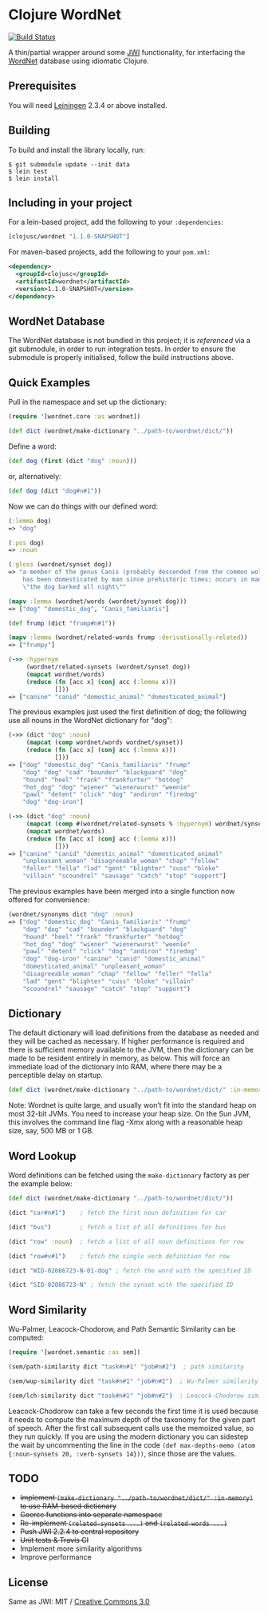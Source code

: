 # Clojure WordNet
[![Build Status](https://secure.travis-ci.org/clojusc/wordnet.png)](http://travis-ci.org/clojusc/wordnet)

A thin/partial wrapper around some [JWI](http://projects.csail.mit.edu/jwi/)
functionality, for interfacing the [WordNet](http://wordnet.princeton.edu/)
database using idiomatic Clojure.


## Prerequisites

You will need [Leiningen](https://github.com/technomancy/leiningen)
2.3.4 or above installed.


## Building

To build and install the library locally, run:

    $ git submodule update --init data
    $ lein test
    $ lein install


## Including in your project

For a lein-based project, add the following to your `:dependencies`:

```clojure
[clojusc/wordnet "1.1.0-SNAPSHOT"]
```

For maven-based projects, add the following to your `pom.xml`:

```xml
<dependency>
  <groupId>clojusc</groupId>
  <artifactId>wordnet</artifactId>
  <version>1.1.0-SNAPSHOT</version>
</dependency>
```


## WordNet Database

The WordNet database is not bundled in this project; it is _referenced_
via a git submodule, in order to run integration tests. In order to
ensure the submodule is properly initialised, follow the build
instructions above.


## Quick Examples

Pull in the namespace and set up the dictionary:

```clj
(require '[wordnet.core :as wordnet])

(def dict (wordnet/make-dictionary "../path-to/wordnet/dict/"))
```

Define a word:

```clj
(def dog (first (dict "dog" :noun)))
```

or, alternatively:

```clj
(def dog (dict "dog#n#1"))
```

Now we can do things with our defined word:

```clj
(:lemma dog)
=> "dog"

(:pos dog)
=> :noun

(:gloss (wordnet/synset dog))
=> "a member of the genus Canis (probably descended from the common wolf) that
    has been domesticated by man since prehistoric times; occurs in many breeds;
    \"the dog barked all night\""

(mapv :lemma (wordnet/words (wordnet/synset dog)))
=> ["dog" "domestic_dog", "Canis_familiaris"]

(def frump (dict "frump#n#1"))

(mapv :lemma (wordnet/related-words frump :derivationally-related))
=> ["frumpy"]

(->> :hypernym
     (wordnet/related-synsets (wordnet/synset dog))
     (mapcat wordnet/words)
     (reduce (fn [acc x] (conj acc (:lemma x)))
             []))
=> ["canine" "canid" "domestic_animal" "domesticated_animal"]
```

The previous examples just used the first definition of dog; the following use
all nouns in the WordNet dictionary for "dog":

```clj
(->> (dict "dog" :noun)
     (mapcat (comp wordnet/words wordnet/synset))
     (reduce (fn [acc x] (conj acc (:lemma x)))
             []))
=> ["dog" "domestic_dog" "Canis_familiaris" "frump"
    "dog" "dog" "cad" "bounder" "blackguard" "dog"
    "hound" "heel" "frank" "frankfurter" "hotdog"
    "hot_dog" "dog" "wiener" "wienerwurst" "weenie"
    "pawl" "detent" "click" "dog" "andiron" "firedog"
    "dog" "dog-iron"]

(->> (dict "dog" :noun)
     (mapcat (comp #(wordnet/related-synsets % :hypernym) wordnet/synset))
     (mapcat wordnet/words)
     (reduce (fn [acc x] (conj acc (:lemma x)))
             []))
=> ["canine" "canid" "domestic_animal" "domesticated_animal"
    "unpleasant_woman" "disagreeable_woman" "chap" "fellow"
    "feller" "fella" "lad" "gent" "blighter" "cuss" "bloke"
    "villain" "scoundrel" "sausage" "catch" "stop" "support"]
```

The previous examples have been merged into a single function now offered for
convenience:

```clj
(wordnet/synonyms dict "dog" :noun)
=> ["dog" "domestic_dog" "Canis_familiaris" "frump"
    "dog" "dog" "cad" "bounder" "blackguard" "dog"
    "hound" "heel" "frank" "frankfurter" "hotdog"
    "hot_dog" "dog" "wiener" "wienerwurst" "weenie"
    "pawl" "detent" "click" "dog" "andiron" "firedog"
    "dog" "dog-iron" "canine" "canid" "domestic_animal"
    "domesticated_animal" "unpleasant_woman"
    "disagreeable_woman" "chap" "fellow" "feller" "fella"
    "lad" "gent" "blighter" "cuss" "bloke" "villain"
    "scoundrel" "sausage" "catch" "stop" "support")
```


## Dictionary

The default dictionary will load definitions from the database as needed
and they will be cached as necessary. If higher performance is required
and there is sufficient memory available to the JVM, then the dictionary
can be made to be resident entirely in memory, as below. This will force
an immediate load of the dictionary into RAM, where there may be a
perceptible delay on startup.

```clojure
(def dict (wordnet/make-dictionary "../path-to/wordnet/dict/" :in-memory))
```

Note: Wordnet is quite large, and usually won’t fit into the standard heap on most
32-bit JVMs. You need to increase your heap size. On the Sun JVM, this involves
the command line flag -Xmx along with a reasonable heap size, say, 500 MB or 1 GB.


## Word Lookup

Word definitions can be fetched using the ```make-dictionary``` factory as per the
example below:

```clojure
(def dict (wordnet/make-dictionary "../path-to/wordnet/dict/"))

(dict "car#n#1")    ; fetch the first noun definition for car

(dict "bus")        ; fetch a list of all definitions for bus

(dict "row" :noun)  ; fetch a list of all noun definitions for row

(dict "row#v#1")    ; fetch the single verb definition for row

(dict "WID-02086723-N-01-dog" ; fetch the word with the specified ID

(dict "SID-02086723-N" ; fetch the synset with the specified ID
```

## Word Similarity 

Wu-Palmer, Leacock-Chodorow, and Path Semantic Similarity can be computed: 

```clojure
(require '[wordnet.semantic :as sem])

(sem/path-similarity dict "task#n#1" "job#n#2")  ; path similarity

(sem/wup-similarity dict "task#n#1" "job#n#2")  ; Wu-Palmer similarity

(sem/lch-similarity dict "task#n#1" "job#n#2")  ; Leacock-Chodorow similarity
```
Leacock-Chodorow can take a few seconds the first time it is used because it needs to 
compute the maximum depth of the taxonomy for the given part of speech.  After the first 
call subsequent calls use the memoized value, so they run quickly. 
If you are using the modern dictionary you can sidestep the wait by uncommenting the
line in the code `(def max-depths-memo (atom {:noun-synsets 20, :verb-synsets 14}))`, since those are the values.

## TODO

* ~~Implement ```(make-dictionary "../path-to/wordnet/dict/" :in-memory)``` to use
  RAM-based dictionary~~
* ~~Coerce functions into separate namespace~~
* ~~Re-implement ```(related-synsets ...)``` and ```(related-words ...)```~~
* ~~Push JWI 2.2.4 to central repository~~
* ~~Unit tests & Travis CI~~
* Implement more similarity algorithms
* Improve performance


## License

Same as JWI: MIT / [Creative Commons 3.0](http://creativecommons.org/licenses/by/3.0/legalcode)
